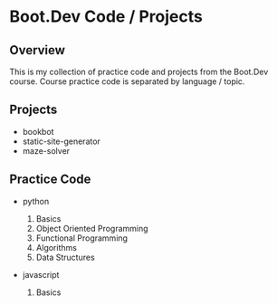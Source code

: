 # Boot.Dev Code / Projects




## Overview

This is my collection of practice code and projects from the Boot.Dev course. Course practice code is separated by language / topic.




## Projects

- bookbot
- static-site-generator
- maze-solver




## Practice Code

- python
    1. Basics
    2. Object Oriented Programming
    3. Functional Programming
    4. Algorithms
    5. Data Structures

- javascript
    1. Basics
